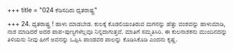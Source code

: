 +++
title = "024 ಕೆಡಿಸದಿರು ಧೃತರಾಷ್ಟ್ರ"

+++
24. ಧೃತರಾಷ್ಟ್ರ ! ಹಾಳು ಮಾಡಬೇಡ. ಕುಲಕ್ಕೆ ಕೊಡಲಿಯಂತಿರುವ ಮಗನನ್ನು ಹೆತ್ತು ವಂಶವನ್ನು ಹಾಳುಮಾಡಿ, ನಾಶ ಮಾಡಿದರೆ ಅದರ ಪಾಪ-ಪುಣ್ಯಗಳೆಲ್ಲವೂ ನಿನ್ನದಾಗುತ್ತವೆ. ಮಾತಿಗೆ ಸಮ್ಮತಿಸಿರಿ. ಈ ಕುಲನಾಶಕನು ಮುಂದಿನದನ್ನು ತಿಳಿಯನು ನೀವು ಹೀಗೆ ಅವನನ್ನು ಒಪ್ಪಿಸಿ ಪಾಂಡವರ ಪಾಲನ್ನು ಕೊಡಿಸಿಕೊಡಿ ಎಂದನು ಕೃಷ್ಣ.